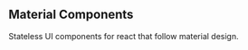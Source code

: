 Material Components
-------------------

Stateless UI components for react that follow material design.
